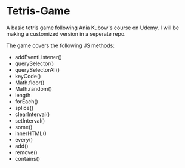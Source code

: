 # Tetris-Game

A basic tetris game following Ania Kubow's course on Udemy. I will be making a customized version in a seperate repo.

The game covers the following JS methods:
- addEventListener()
- querySelector()
- querySelectorAll()
- keyCode()
- Math.floor()
- Math.random()
- length
- forEach()
- splice()
- clearInterval()
- setInterval()
- some()
- innerHTML()
- every()
- add()
- remove()
- contains()
